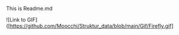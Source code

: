This is Readme.md 

![Link to GIF]([https://github.com/Moocchi/Struktur_data/blob/main/Gif/Firefly.gif]
